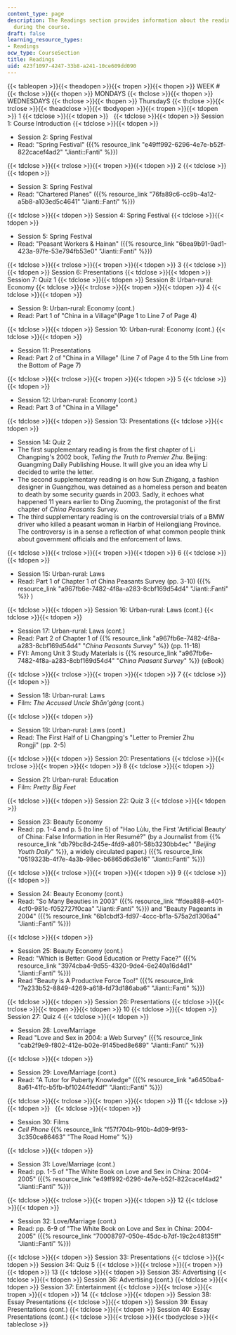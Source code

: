 ```yaml
---
content_type: page
description: The Readings section provides information about the readings assigned
  during the course.
draft: false
learning_resource_types:
- Readings
ocw_type: CourseSection
title: Readings
uid: 423f1097-4247-33b8-a241-10ce609dd090
---
```

{{< tableopen >}}{{< theadopen >}}{{< tropen >}}{{< thopen >}}
WEEK #
{{< thclose >}}{{< thopen >}}
MONDAYS
{{< thclose >}}{{< thopen >}}
WEDNESDAYS
{{< thclose >}}{{< thopen >}}
ThursdayS
{{< thclose >}}{{< trclose >}}{{< theadclose >}}{{< tbodyopen >}}{{< tropen >}}{{< tdopen >}}
1
{{< tdclose >}}{{< tdopen >}}
 
{{< tdclose >}}{{< tdopen >}}
Session 1: Course Introduction
{{< tdclose >}}{{< tdopen >}}

- Session 2: Spring Festival
- Read: "Spring Festival" ({{% resource_link "e49ff992-6296-4e7e-b52f-822cacef4ad2" "Jianti::Fanti" %}})

{{< tdclose >}}{{< trclose >}}{{< tropen >}}{{< tdopen >}}
2
{{< tdclose >}}{{< tdopen >}}

- Session 3: Spring Festival
- Read: "Chartered Planes" ({{% resource_link "76fa89c6-cc9b-4a12-a5b8-a103ed5c4641" "Jianti::Fanti" %}})

{{< tdclose >}}{{< tdopen >}}
Session 4: Spring Festival
{{< tdclose >}}{{< tdopen >}}

- Session 5: Spring Festival
- Read: "Peasant Workers & Hainan" ({{% resource_link "6bea9b91-9ad1-423a-97fe-53e794fb53e0" "Jianti::Fanti" %}})

{{< tdclose >}}{{< trclose >}}{{< tropen >}}{{< tdopen >}}
3
{{< tdclose >}}{{< tdopen >}}
Session 6: Presentations
{{< tdclose >}}{{< tdopen >}}
Session 7: Quiz 1
{{< tdclose >}}{{< tdopen >}}
Session 8: Urban-rural: Economy
{{< tdclose >}}{{< trclose >}}{{< tropen >}}{{< tdopen >}}
4
{{< tdclose >}}{{< tdopen >}}

- Session 9: Urban-rural: Economy (cont.)
- Read: Part 1 of "China in a Village"(Page 1 to Line 7 of Page 4)

{{< tdclose >}}{{< tdopen >}}
Session 10: Urban-rural: Economy (cont.)
{{< tdclose >}}{{< tdopen >}}

- Session 11: Presentations
- Read: Part 2 of "China in a Village" (Line 7 of Page 4 to the 5th Line from the Bottom of Page 7)

{{< tdclose >}}{{< trclose >}}{{< tropen >}}{{< tdopen >}}
5
{{< tdclose >}}{{< tdopen >}}

- Session 12: Urban-rural: Economy (cont.)
- Read: Part 3 of "China in a Village"

{{< tdclose >}}{{< tdopen >}}
Session 13: Presentations
{{< tdclose >}}{{< tdopen >}}

- Session 14: Quiz 2
- The first supplementary reading is from the first chapter of Li Changping's 2002 book, *Telling the Truth to Premier Zhu*. Beijing: Guangming Daily Publishing House. It will give you an idea why Li decided to write the letter.
- The second supplementary reading is on how Sun Zhigang, a fashion designer in Guangzhou, was detained as a homeless person and beaten to death by some security guards in 2003. Sadly, it echoes what happened 11 years earlier to Ding Zuoming, the protagonist of the first chapter of *China Peasants Survey.* 
- The third supplementary reading is on the controversial trials of a BMW driver who killed a peasant woman in Harbin of Heilongjiang Province. The controversy is in a sense a reflection of what common people think about government officials and the enforcement of laws.

{{< tdclose >}}{{< trclose >}}{{< tropen >}}{{< tdopen >}}
6
{{< tdclose >}}{{< tdopen >}}

- Session 15: Urban-rural: Laws
- Read: Part 1 of Chapter 1 of China Peasants Survey (pp. 3-10) ({{% resource_link "a967fb6e-7482-4f8a-a283-8cbf169d54d4" "Jianti::Fanti" %}} )

{{< tdclose >}}{{< tdopen >}}
Session 16: Urban-rural: Laws (cont.)
{{< tdclose >}}{{< tdopen >}}

- Session 17: Urban-rural: Laws (cont.)
- Read: Part 2 of Chapter 1 of {{% resource_link "a967fb6e-7482-4f8a-a283-8cbf169d54d4" "*China Peasants Survey*" %}} (pp. 11-18)
- FYI: Among Unit 3 Study Materials is {{% resource_link "a967fb6e-7482-4f8a-a283-8cbf169d54d4" "*China Peasant Survey*" %}} (eBook)

{{< tdclose >}}{{< trclose >}}{{< tropen >}}{{< tdopen >}}
7
{{< tdclose >}}{{< tdopen >}}

- Session 18: Urban-rural: Laws
- Film: *The Accused Uncle Shān'gàng* (cont.)

{{< tdclose >}}{{< tdopen >}}

- Session 19: Urban-rural: Laws (cont.)
- Read: The First Half of Li Changping's "Letter to Premier Zhu Rongji" (pp. 2-5)

{{< tdclose >}}{{< tdopen >}}
Session 20: Presentations
{{< tdclose >}}{{< trclose >}}{{< tropen >}}{{< tdopen >}}
8
{{< tdclose >}}{{< tdopen >}}

- Session 21: Urban-rural: Education
- Film: *Pretty Big Feet*

{{< tdclose >}}{{< tdopen >}}
Session 22: Quiz 3
{{< tdclose >}}{{< tdopen >}}

- Session 23: Beauty Economy
- Read: pp. 1-4 and p. 5 (to line 5) of "Hao Lùlu, the First 'Artificial Beauty' of China: False Information in Her Resumé?" (by a Journalist from {{% resource_link "db79bc8d-245e-4fd9-a801-58b3230bb4ec" "*Beijing Youth Daily*" %}}, a widely circulated paper.) ({{% resource_link "0519323b-4f7e-4a3b-98ec-b6865d6d3e16" "Jianti::Fanti" %}})

{{< tdclose >}}{{< trclose >}}{{< tropen >}}{{< tdopen >}}
9
{{< tdclose >}}{{< tdopen >}}

- Session 24: Beauty Economy (cont.)
- Read: "So Many Beauties in 2003" ({{% resource_link "ffdea888-e401-4cf0-981c-f052727f0caa" "Jianti::Fanti" %}}) and "Beauty Pageants in 2004" ({{% resource_link "6b1cbdf3-fd97-4ccc-bf1a-575a2d1306a4" "Jianti::Fanti" %}})

{{< tdclose >}}{{< tdopen >}}

- Session 25: Beauty Economy (cont.)
- Read: "Which is Better: Good Education or Pretty Face?" ({{% resource_link "3974cba4-9d55-4320-9de4-6e240a16d4d1" "Jianti::Fanti" %}})
- Read "Beauty is A Productive Force Too!" ({{% resource_link "7e233b52-8849-4269-a618-fd73d186aba6" "Jianti::Fanti" %}})

{{< tdclose >}}{{< tdopen >}}
Session 26: Presentations
{{< tdclose >}}{{< trclose >}}{{< tropen >}}{{< tdopen >}}
10
{{< tdclose >}}{{< tdopen >}}
Session 27: Quiz 4
{{< tdclose >}}{{< tdopen >}}

- Session 28: Love/Marriage
- Read "Love and Sex in 2004: a Web Survey" ({{% resource_link "cab2f9e9-f802-412e-b02e-9145bed8e689" "Jianti::Fanti" %}})

{{< tdclose >}}{{< tdopen >}}

- Session 29: Love/Marriage (cont.)
- Read: "A Tutor for Puberty Knowledge" ({{% resource_link "a6450ba4-8a61-41fc-b5fb-bf10244feddf" "Jianti::Fanti" %}})

{{< tdclose >}}{{< trclose >}}{{< tropen >}}{{< tdopen >}}
11
{{< tdclose >}}{{< tdopen >}}
 
{{< tdclose >}}{{< tdopen >}}

- Session 30: Films
- *Cell Phone* {{% resource_link "f57f704b-910b-4d09-9f93-3c350ce86463" "The Road Home" %}} 

{{< tdclose >}}{{< tdopen >}}

- Session 31: Love/Marriage (cont.)
- Read: pp. 1-5 of "The White Book on Love and Sex in China: 2004-2005" ({{% resource_link "e49ff992-6296-4e7e-b52f-822cacef4ad2" "Jianti::Fanti" %}})

{{< tdclose >}}{{< trclose >}}{{< tropen >}}{{< tdopen >}}
12
{{< tdclose >}}{{< tdopen >}}

- Session 32: Love/Marriage (cont.)
- Read: pp. 6-9 of "The White Book on Love and Sex in China: 2004-2005" ({{% resource_link "70008797-050e-45dc-b7df-19c2c48135ff" "Jianti::Fanti" %}})

{{< tdclose >}}{{< tdopen >}}
Session 33: Presentations
{{< tdclose >}}{{< tdopen >}}
Session 34: Quiz 5
{{< tdclose >}}{{< trclose >}}{{< tropen >}}{{< tdopen >}}
13
{{< tdclose >}}{{< tdopen >}}
Session 35: Advertising
{{< tdclose >}}{{< tdopen >}}
Session 36: Advertising (cont.)
{{< tdclose >}}{{< tdopen >}}
Session 37: Entertainment
{{< tdclose >}}{{< trclose >}}{{< tropen >}}{{< tdopen >}}
14
{{< tdclose >}}{{< tdopen >}}
Session 38: Essay Presentations
{{< tdclose >}}{{< tdopen >}}
Session 39: Essay Presentations (cont.)
{{< tdclose >}}{{< tdopen >}}
Session 40: Essay Presentations (cont.)
{{< tdclose >}}{{< trclose >}}{{< tbodyclose >}}{{< tableclose >}}